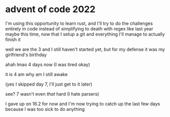 # advent of code 2022
I'm using this opportunity to learn rust, and I'll try to do the challenges entirely in code instead of simplifying to death with regex like last year
maybe this time, now that I setup a git and everything I'll manage to actually finish it

well we are the 3 and I still haven't started yet, but for my defense it was my girlfriend's birthday

ahah lmao 4 days now (I was tired okay)

it is 4 am why am I still awake

(yes I skipped day 7, I'll just get to it later)

see? 7 wasn't even *that* hard (I hate parsers)

I gave up on 16.2 for now and I'm now trying to catch up the last few days because I was too sick to do anything